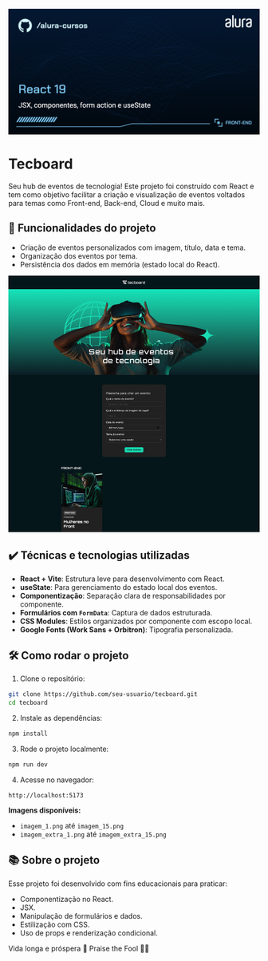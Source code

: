 ![Capa do projeto](capa.png)

# Tecboard

Seu hub de eventos de tecnologia! Este projeto foi construído com React e tem como objetivo facilitar a criação e visualização de eventos voltados para temas como Front-end, Back-end, Cloud e muito mais.

## 🔨 Funcionalidades do projeto

- Criação de eventos personalizados com imagem, título, data e tema.
- Organização dos eventos por tema.
- Persistência dos dados em memória (estado local do React).

![Screenshot do projeto](screencapture.png)

## ✔️ Técnicas e tecnologias utilizadas

- **React + Vite**: Estrutura leve para desenvolvimento com React.
- **useState**: Para gerenciamento do estado local dos eventos.
- **Componentização**: Separação clara de responsabilidades por componente.
- **Formulários com `FormData`**: Captura de dados estruturada.
- **CSS Modules**: Estilos organizados por componente com escopo local.
- **Google Fonts (Work Sans + Orbitron)**: Tipografia personalizada.

## 🛠️ Como rodar o projeto

1. Clone o repositório:

```bash
git clone https://github.com/seu-usuario/tecboard.git
cd tecboard
```

2. Instale as dependências:

```bash
npm install
```

3. Rode o projeto localmente:

```bash
npm run dev
```

4. Acesse no navegador:

```
http://localhost:5173
```

**Imagens disponíveis:**

- `imagem_1.png` até `imagem_15.png`
- `imagem_extra_1.png` até `imagem_extra_15.png`

## 📚 Sobre o projeto

Esse projeto foi desenvolvido com fins educacionais para praticar:

- Componentização no React.
- JSX.
- Manipulação de formulários e dados.
- Estilização com CSS.
- Uso de props e renderização condicional.

Vida longa e próspera 🖖
Praise the Fool 😶‍🌫️